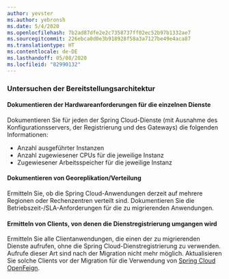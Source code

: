 ```yaml
---
author: yevster
ms.author: yebronsh
ms.date: 5/4/2020
ms.openlocfilehash: 7b2ad87dfe2e2c7358737ff02ec52b97b1332ae7
ms.sourcegitcommit: 226ebca0d0e3b918928f58a3a7127be49e4aca87
ms.translationtype: HT
ms.contentlocale: de-DE
ms.lasthandoff: 05/08/2020
ms.locfileid: "82990132"
---
```

### <a name="inspect-the-deployment-architecture"></a>Untersuchen der Bereitstellungsarchitektur

#### <a name="document-hardware-requirements-for-each-service"></a>Dokumentieren der Hardwareanforderungen für die einzelnen Dienste

Dokumentieren Sie für jeden der Spring Cloud-Dienste (mit Ausnahme des Konfigurationsservers, der Registrierung und des Gateways) die folgenden Informationen:

* Anzahl ausgeführter Instanzen
* Anzahl zugewiesener CPUs für die jeweilige Instanz
* Zugewiesener Arbeitsspeicher für die jeweilige Instanz

#### <a name="document-geo-replicationdistribution"></a>Dokumentieren von Georeplikation/Verteilung

Ermitteln Sie, ob die Spring Cloud-Anwendungen derzeit auf mehrere Regionen oder Rechenzentren verteilt sind. Dokumentieren Sie die Betriebszeit-/SLA-Anforderungen für die zu migrierenden Anwendungen.

#### <a name="identify-clients-that-bypass-the-service-registry"></a>Ermitteln von Clients, von denen die Dienstregistrierung umgangen wird

Ermitteln Sie alle Clientanwendungen, die einen der zu migrierenden Dienste aufrufen, ohne die Spring Cloud-Dienstregistrierung zu verwenden. Aufrufe dieser Art sind nach der Migration nicht mehr möglich. Aktualisieren Sie solche Clients vor der Migration für die Verwendung von [Spring Cloud OpenFeign](https://spring.io/projects/spring-cloud-openfeign).
